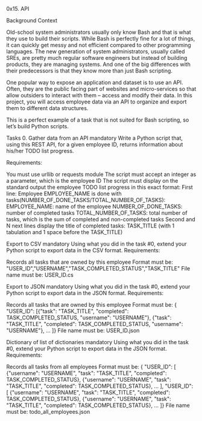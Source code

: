 0x15. API

Background Context

Old-school system administrators usually only know Bash and that is what they use to build their scripts. While Bash is perfectly fine for a lot of things, it can quickly get messy and not efficient compared to other programming languages. The new generation of system administrators, usually called SREs, are pretty much regular software engineers but instead of building products, they are managing systems. And one of the big differences with their predecessors is that they know more than just Bash scripting.

One popular way to expose an application and dataset is to use an API. Often, they are the public facing part of websites and micro-services so that allow outsiders to interact with them – access and modify their data. In this project, you will access employee data via an API to organize and export them to different data structures.

This is a perfect example of a task that is not suited for Bash scripting, so let’s build Python scripts.

Tasks 0. Gather data from an API mandatory Write a Python script that, using this REST API, for a given employee ID, returns information about his/her TODO list progress.

Requirements:

You must use urllib or requests module The script must accept an integer as a parameter, which is the employee ID The script must display on the standard output the employee TODO list progress in this exact format: First line: Employee EMPLOYEE_NAME is done with tasks(NUMBER_OF_DONE_TASKS/TOTAL_NUMBER_OF_TASKS): EMPLOYEE_NAME: name of the employee NUMBER_OF_DONE_TASKS: number of completed tasks TOTAL_NUMBER_OF_TASKS: total number of tasks, which is the sum of completed and non-completed tasks Second and N next lines display the title of completed tasks: TASK_TITLE (with 1 tabulation and 1 space before the TASK_TITLE)

Export to CSV mandatory Using what you did in the task #0, extend your Python script to export data in the CSV format.
Requirements:

Records all tasks that are owned by this employee Format must be: "USER_ID","USERNAME","TASK_COMPLETED_STATUS","TASK_TITLE" File name must be: USER_ID.cs

Export to JSON mandatory Using what you did in the task #0, extend your Python script to export data in the JSON format.
Requirements:

Records all tasks that are owned by this employee Format must be: { "USER_ID": [{"task": "TASK_TITLE", "completed": TASK_COMPLETED_STATUS, "username": "USERNAME"}, {"task": "TASK_TITLE", "completed": TASK_COMPLETED_STATUS, "username": "USERNAME"}, ... ]} File name must be: USER_ID.json

Dictionary of list of dictionaries mandatory Using what you did in the task #0, extend your Python script to export data in the JSON format.
Requirements:

Records all tasks from all employees Format must be: { "USER_ID": [ {"username": "USERNAME", "task": "TASK_TITLE", "completed": TASK_COMPLETED_STATUS}, {"username": "USERNAME", "task": "TASK_TITLE", "completed": TASK_COMPLETED_STATUS}, ... ], "USER_ID": [ {"username": "USERNAME", "task": "TASK_TITLE", "completed": TASK_COMPLETED_STATUS}, {"username": "USERNAME", "task": "TASK_TITLE", "completed": TASK_COMPLETED_STATUS}, ... ]} File name must be: todo_all_employees.json
